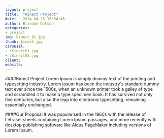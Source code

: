 ```yaml
---
layout: project
title:  "Kinect Project"
date:   2014-04-25 16:54:46
author: Brandon Dotson
categories:
- project
img: kinect_01.jpg
thumb: kinect.jpg
carousel:
- cKinect01.jpg
- cKinect02.jpg
client: 
website: 
---
```

####Kinect Project
Lorem Ipsum is simply dummy text of the printing and typesetting industry. Lorem Ipsum has been the industry's standard dummy text ever since the 1500s, when an unknown printer took a galley of type and scrambled it to make a type specimen book. It has survived not only five centuries, but also the leap into electronic typesetting, remaining essentially unchanged.

####Our Proposal
It was popularised in the 1960s with the release of Letraset sheets containing Lorem Ipsum passages, and more recently with desktop publishing software like Aldus PageMaker including versions of Lorem Ipsum.
